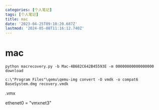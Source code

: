 ```yaml
---
categories: [个人笔记]
tags: [个人笔记]
title: mac
date: '2023-04-25T09:10:20.687Z'
lastmod: '2024-05-08T11:16:12.740Z'
---
```


# mac

```
python macrecovery.py -b Mac-4B682C642B45593E -m 00000000000000000 download
```
```
c:\"Program Files"\qemu\qemu-img convert -O vmdk -o compat6 BaseSystem.dmg recovery.vmdk
```

.vmx 

ethenet0 = "vmxnet3"
